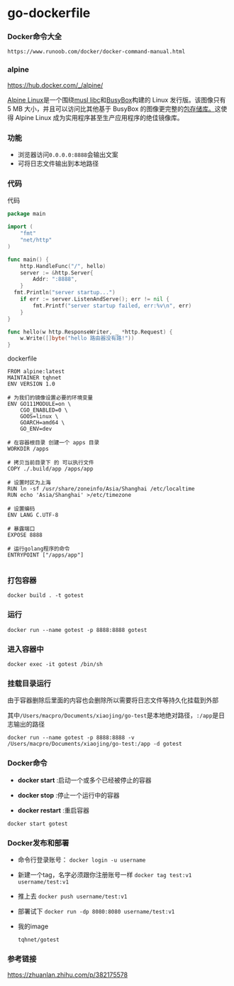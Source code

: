 # go-dockerfile
### Docker命令大全

```
https://www.runoob.com/docker/docker-command-manual.html
```

### alpine

https://hub.docker.com/_/alpine/

[Alpine Linux](https://alpinelinux.org/)是一个围绕[musl libc](https://www.musl-libc.org/)和[BusyBox](https://www.busybox.net/)构建的 Linux 发行版。该图像只有 5 MB 大小，并且可以访问比其他基于 BusyBox 的图像更完整的[包存储库。](https://pkgs.alpinelinux.org/)这使得 Alpine Linux 成为实用程序甚至生产应用程序的绝佳镜像库。

### 功能

- 浏览器访问`0.0.0.0:8888`会输出文案
- 可将日志文件输出到本地路径

### 代码

代码

```go
package main

import (
	"fmt"
	"net/http"
)

func main() {
	http.HandleFunc("/", hello)
	server := &http.Server{
		Addr: ":8888",
	}
  fmt.Println("server startup...")
	if err := server.ListenAndServe(); err != nil {
		fmt.Printf("server startup failed, err:%v\n", err)
	}
}

func hello(w http.ResponseWriter, _ *http.Request) {
	w.Write([]byte("hello 路由器没有路!"))
}
```

dockerfile

```
FROM alpine:latest
MAINTAINER tqhnet
ENV VERSION 1.0

# 为我们的镜像设置必要的环境变量
ENV GO111MODULE=on \
    CGO_ENABLED=0 \
    GOOS=linux \
    GOARCH=amd64 \
    GO_ENV=dev

# 在容器根目录 创建一个 apps 目录
WORKDIR /apps

# 拷贝当前目录下 的 可以执行文件
COPY ./.build/app /apps/app

# 设置时区为上海
RUN ln -sf /usr/share/zoneinfo/Asia/Shanghai /etc/localtime
RUN echo 'Asia/Shanghai' >/etc/timezone

# 设置编码
ENV LANG C.UTF-8

# 暴露端口
EXPOSE 8888

# 运行golang程序的命令
ENTRYPOINT ["/apps/app"]


```

### 打包容器

```
docker build . -t gotest
```

### 运行

```
docker run --name gotest -p 8888:8888 gotest
```

### 进入容器中

```
docker exec -it gotest /bin/sh
```

### 挂载目录运行

由于容器删除后里面的内容也会删除所以需要将日志文件等持久化挂载到外部

其中`/Users/macpro/Documents/xiaojing/go-test`是本地绝对路径，`:/app`是日志输出的路径

```
docker run --name gotest -p 8888:8888 -v /Users/macpro/Documents/xiaojing/go-test:/app -d gotest
```

### Docker命令

- **docker start** :启动一个或多个已经被停止的容器

- **docker stop** :停止一个运行中的容器

- **docker restart** :重启容器

```
docker start gotest
```

### Docker发布和部署

- 命令行登录账号：
  `docker login -u username`

- 新建一个tag，名字必须跟你注册账号一样
  `docker tag test:v1 username/test:v1`

- 推上去
  `docker push username/test:v1`

- 部署试下
  `docker run -dp 8080:8080 username/test:v1`

- 我的image

  `tqhnet/gotest`

### 参考链接

https://zhuanlan.zhihu.com/p/382175578

